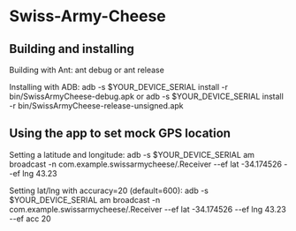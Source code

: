 # Swiss-Army-Cheese


## Building and installing

Building with Ant:
    ant debug
or
    ant release

Installing with ADB:
    adb -s $YOUR_DEVICE_SERIAL install -r bin/SwissArmyCheese-debug.apk
or
    adb -s $YOUR_DEVICE_SERIAL install -r bin/SwissArmyCheese-release-unsigned.apk


## Using the app to set mock GPS location

Setting a latitude and longitude:
    adb -s $YOUR_DEVICE_SERIAL am broadcast -n com.example.swissarmycheese/.Receiver --ef lat -34.174526 --ef lng 43.23

Setting lat/lng with accuracy=20 (default=600):
    adb -s $YOUR_DEVICE_SERIAL am broadcast -n com.example.swissarmycheese/.Receiver --ef lat -34.174526 --ef lng 43.23 --ef acc 20
